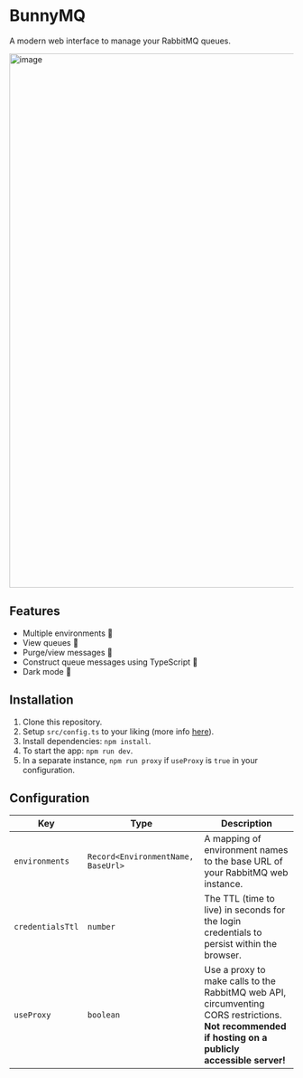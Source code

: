 # BunnyMQ

A modern web interface to manage your RabbitMQ queues.

<img width="945" alt="image" src="https://github.com/yrnehli/bunnymq/assets/44710606/68bc16c6-d2eb-4d07-9a6a-d223d8657752">

## Features

-   Multiple environments 🌲
-   View queues 🔁
-   Purge/view messages 👀
-   Construct queue messages using TypeScript 💬
-   Dark mode 🌚

## Installation

1. Clone this repository.
2. Setup `src/config.ts` to your liking (more info [here](#configuration)).
3. Install dependencies: `npm install`.
4. To start the app: `npm run dev`.
5. In a separate instance, `npm run proxy` if `useProxy` is `true` in your configuration.

## Configuration

| Key              | Type                               | Description                                                                                                                                         |
| ---------------- | ---------------------------------- | --------------------------------------------------------------------------------------------------------------------------------------------------- |
| `environments`   | `Record<EnvironmentName, BaseUrl>` | A mapping of environment names to the base URL of your RabbitMQ web instance.                                                                       |
| `credentialsTtl` | `number`                           | The TTL (time to live) in seconds for the login credentials to persist within the browser.                                                          |
| `useProxy`       | `boolean`                          | Use a proxy to make calls to the RabbitMQ web API, circumventing CORS restrictions. **Not recommended if hosting on a publicly accessible server!** |
